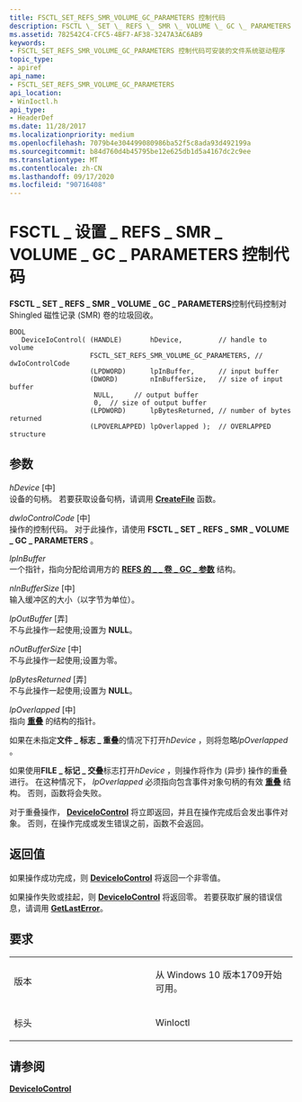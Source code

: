 ```yaml
---
title: FSCTL_SET_REFS_SMR_VOLUME_GC_PARAMETERS 控制代码
description: FSCTL \_ SET \_ REFS \_ SMR \_ VOLUME \_ GC \_ PARAMETERS 控制代码控制对 Shingled 磁性记录 (SMR) 卷的垃圾回收。
ms.assetid: 782542C4-CFC5-4BF7-AF38-3247A3AC6AB9
keywords:
- FSCTL_SET_REFS_SMR_VOLUME_GC_PARAMETERS 控制代码可安装的文件系统驱动程序
topic_type:
- apiref
api_name:
- FSCTL_SET_REFS_SMR_VOLUME_GC_PARAMETERS
api_location:
- WinIoctl.h
api_type:
- HeaderDef
ms.date: 11/28/2017
ms.localizationpriority: medium
ms.openlocfilehash: 7079b4e304499080986ba52f5c8ada93d492199a
ms.sourcegitcommit: b84d760d4b45795be12e625db1d5a4167dc2c9ee
ms.translationtype: MT
ms.contentlocale: zh-CN
ms.lasthandoff: 09/17/2020
ms.locfileid: "90716408"
---
```

# <a name="fsctl_set_refs_smr_volume_gc_parameters-control-code"></a>FSCTL \_ 设置 \_ REFS \_ SMR \_ VOLUME \_ GC \_ PARAMETERS 控制代码


**FSCTL \_ SET \_ REFS \_ SMR \_ VOLUME \_ GC \_ PARAMETERS**控制代码控制对 Shingled 磁性记录 (SMR) 卷的垃圾回收。

```ManagedCPlusPlus
BOOL
   DeviceIoControl( (HANDLE)       hDevice,         // handle to volume
                    FSCTL_SET_REFS_SMR_VOLUME_GC_PARAMETERS, // dwIoControlCode
                    (LPDWORD)      lpInBuffer,      // input buffer
                    (DWORD)        nInBufferSize,   // size of input buffer
                     NULL,     // output buffer
                     0,  // size of output buffer
                    (LPDWORD)      lpBytesReturned, // number of bytes returned
                    (LPOVERLAPPED) lpOverlapped );  // OVERLAPPED structure
```

<a name="parameters"></a>参数
----------

*hDevice* \[中\]  
设备的句柄。 若要获取设备句柄，请调用 [**CreateFile**](/windows/win32/api/fileapi/nf-fileapi-createfilea) 函数。

*dwIoControlCode* \[中\]  
操作的控制代码。 对于此操作，请使用 **FSCTL \_ SET \_ REFS \_ SMR \_ VOLUME \_ GC \_ PARAMETERS** 。

*lpInBuffer*   
一个指针，指向分配给调用方的 [**REFS 的 \_ \_ 卷 \_ GC \_ 参数**](/windows-hardware/drivers/ddi/ntifs/ns-ntifs-_refs_smr_volume_gc_parameters) 结构。

*nInBufferSize* \[中\]  
输入缓冲区的大小（以字节为单位）。

*lpOutBuffer* \[弄\]  
不与此操作一起使用;设置为 **NULL**。

*nOutBufferSize* \[中\]  
不与此操作一起使用;设置为零。

*lpBytesReturned* \[弄\]  
不与此操作一起使用;设置为 **NULL**。

*lpOverlapped* \[中\]  
指向 [**重叠**](/windows/win32/api/minwinbase/ns-minwinbase-_overlapped) 的结构的指针。

如果在未指定**文件 \_ 标志 \_ 重叠**的情况下打开*hDevice* ，则将忽略*lpOverlapped* 。

如果使用**FILE \_ 标记 \_ 交叠**标志打开*hDevice* ，则操作将作为 (异步) 操作的重叠进行。 在这种情况下， *lpOverlapped* 必须指向包含事件对象句柄的有效 [**重叠**](/windows/win32/api/minwinbase/ns-minwinbase-_overlapped) 结构。 否则，函数将会失败。

对于重叠操作， [**DeviceIoControl**](/windows/win32/api/ioapiset/nf-ioapiset-deviceiocontrol) 将立即返回，并且在操作完成后会发出事件对象。 否则，在操作完成或发生错误之前，函数不会返回。

<a name="return-value"></a>返回值
------------

如果操作成功完成，则 [**DeviceIoControl**](/windows/win32/api/ioapiset/nf-ioapiset-deviceiocontrol) 将返回一个非零值。

如果操作失败或挂起，则 [**DeviceIoControl**](/windows/win32/api/ioapiset/nf-ioapiset-deviceiocontrol) 将返回零。 若要获取扩展的错误信息，请调用 [**GetLastError**](/windows/win32/api/errhandlingapi/nf-errhandlingapi-getlasterror)。

<a name="requirements"></a>要求
------------

<table>
<colgroup>
<col width="50%" />
<col width="50%" />
</colgroup>
<tbody>
<tr class="odd">
<td align="left"><p>版本</p></td>
<td align="left"><p>从 Windows 10 版本1709开始可用。</p></td>
</tr>
<tr class="even">
<td align="left"><p>标头</p></td>
<td align="left">WinIoctl</td>
</tr>
</tbody>
</table>

## <a name="see-also"></a>请参阅


[**DeviceIoControl**](/windows/win32/api/ioapiset/nf-ioapiset-deviceiocontrol)

 

